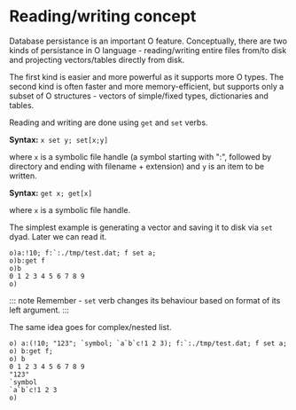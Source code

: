 # Reading/writing concept

Database persistance is an important O feature. Conceptually, there are two kinds of persistance in O language - reading/writing entire files from/to disk and projecting vectors/tables directly from disk.

The first kind is easier and more powerful as it supports more O types.
The second kind is often faster and more memory-efficient, but supports only a subset of O structures - vectors of simple/fixed types, dictionaries and tables.

Reading and writing are done using ```get``` and ```set``` verbs.

**Syntax:** ```x set y; set[x;y]```

where `x` is a symbolic file handle (a symbol starting with ":", followed by directory and ending with filename + extension) and `y` is an item to be written.

**Syntax:** ```get x; get[x]```

where `x` is a symbolic file handle.

The simplest example is generating a vector and saving it to disk via ```set``` dyad. Later we can read it.
```o
o)a:!10; f:`:./tmp/test.dat; f set a;
o)b:get f
o)b
0 1 2 3 4 5 6 7 8 9
o)
```

::: note
Remember - `set` verb changes its behaviour based on format of its left argument.
:::

The same idea goes for complex/nested list.
```o
o) a:(!10; "123"; `symbol; `a`b`c!1 2 3); f:`:./tmp/test.dat; f set a;
o) b:get f;
o) b
0 1 2 3 4 5 6 7 8 9
"123"
`symbol
`a`b`c!1 2 3
o)
```
